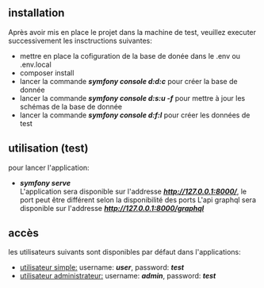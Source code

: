 ## installation
Après avoir mis en place le projet dans la machine de test, veuillez executer successivement les insctructions suivantes:
- mettre en place la cofiguration de la base de donée dans le .env ou .env.local
- composer install
- lancer la commande ***symfony console d:d:c*** pour créer la base de donnée
- lancer la commande ***symfony console d:s:u -f*** pour mettre à jour les schémas de la base de donnée
- lancer la commande ***symfony console d:f:l*** pour créer les données de test

## utilisation (test)
pour lancer l'application:
- ***symfony serve***  
L'application sera disponible sur l'addresse ***http://127.0.0.1:8000/***, le port peut être différent selon la disponibilité des ports
L'api graphql sera disponible sur l'addresse ***http://127.0.0.1:8000/graphql***

## accès
les utilisateurs suivants sont disponibles par défaut dans l'applications:
- <u>utilisateur simple:</u> username: ***user***, password: ***test***
- <u>utilisateur administrateur:</u> username: ***admin***, password: ***test***